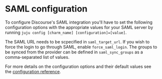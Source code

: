 # SAML configuration

To configure Discourse's SAML integration you'll have to set the following configuration options with the appropriate values for your SAML server by running `juju config [charm_name] [configuration]=[value]`.

The SAML URL needs to be scpecified in `saml_target_url`. If you wish to force the login to go through SAML, enable `force_saml_login`.
The groups to be synced from the provider can be defined in `saml_sync_groups` as a comma-separated list of values.

For more details on the configuration options and their default values see the [configuration reference](https://charmhub.io/discourse-k8s/configure).
